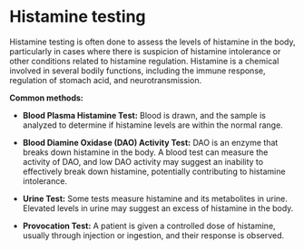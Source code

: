 # Histamine testing

Histamine testing is often done to assess the levels of histamine in the body, particularly in cases where there is suspicion of histamine intolerance or other conditions related to histamine regulation. Histamine is a chemical involved in several bodily functions, including the immune response, regulation of stomach acid, and neurotransmission.

**Common methods:**

* **Blood Plasma Histamine Test:** Blood is drawn, and the sample is analyzed to determine if histamine levels are within the normal range. 

* **Blood Diamine Oxidase (DAO) Activity Test:** DAO is an enzyme that breaks down histamine in the body. A blood test can measure the activity of DAO, and low DAO activity may suggest an inability to effectively break down histamine, potentially contributing to histamine intolerance.

* **Urine Test:** Some tests measure histamine and its metabolites in urine. Elevated levels in urine may suggest an excess of histamine in the body.

* **Provocation Test:** A patient is given a controlled dose of histamine, usually through injection or ingestion, and their response is observed.
